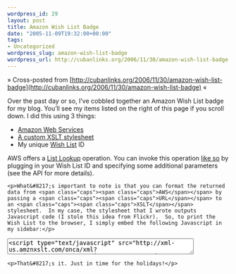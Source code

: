 ```yaml
--- 
wordpress_id: 29
layout: post
title: Amazon Wish List Badge
date: "2005-11-09T19:32:00+00:00"
tags: 
- Uncategorized
wordpress_slug: amazon-wish-list-badge
wordpress_url: http://cubanlinks.org/2006/11/30/amazon-wish-list-badge
---
```

&raquo; Cross-posted from [http://cubanlinks.org/2006/11/30/amazon-wish-list-badge](http://cubanlinks.org/2006/11/30/amazon-wish-list-badge) &laquo;

Over the past day or so, I&#8217;ve cobbled together an Amazon Wish List badge for my blog.  You&#8217;ll see my items listed on the right of this page if you scroll down.  I did this using 3 things:
<ul>
<li><a href="http://www.amazon.com/gp/aws/sdk/103-2194516-4697459?v=2005%2d10%2d05&#38;s=AWSEcommerceService">Amazon Web Services</a></li>
<li><a href="http://cubanlinks.org/wishlist.xsl">A custom <span class="caps"><span class="caps">XSLT</span></span> stylesheet</a></li>
<li>My unique <a href="http://www.amazon.com/gp/registry/33PA3Q33W2G6P">Wish List</a> ID</li>
</ul>
<span class="caps"><span class="caps">AWS</span></span> offers a <a href="http://www.amazon.com/gp/aws/sdk/main.html?s=AWSEcommerceService&#38;v=2005-10-05&#38;p=ApiReference/ListLookupOperation">List Lookup</a> operation.  You can invoke this operation <a href="http://xml-us.amznxslt.com/onca/xml?Service=AWSECommerceService&#38;AWSAccessKeyId=1ZNXWY0K2A9VJT960A02&#38;Operation=ListLookup&#38;ListType=WishList&#38;ListId=33PA3Q33W2G6P&#38;ResponseGroup=Medium">like so</a> by plugging in your Wish List ID and specifying some additional parameters (see the <span class="caps"><span class="caps">API</span></span> for more details).

    <p>What&#8217;s important to note is that you can format the returned data from <span class="caps"><span class="caps">AWS</span></span> by passing a <span class="caps"><span class="caps">URL</span></span> to an <span class="caps"><span class="caps">XSLT</span></span> stylesheet.  In my case, the stylesheet that I wrote outputs Javascript code (I stole this idea from Flickr).  So, to print the Wish List to the browser, I simply embed the following Javascript in my sidebar:</p>

<textarea cols="50"><script type="text/javascript" src="http://xml-us.amznxslt.com/onca/xml?Service=AWSECommerceService&#38;AWSAccessKeyId=1ZNXWY0K2A9VJT960A02&#38;Operation=ListLookup&#38;ListType=WishList&#38;ListId=33PA3Q33W2G6P&#38;ResponseGroup=Medium&#38;Style=http://cubanlinks.org/wishlist.xsl&#38;ContentType=text/html"></script></textarea>

    <p>That&#8217;s it. Just in time for the holidays!</p>
